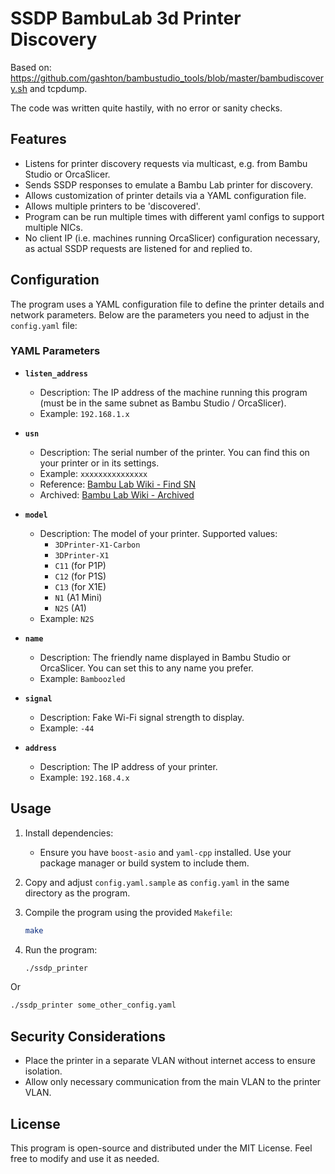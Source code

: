 # SSDP BambuLab 3d Printer Discovery

Based on: https://github.com/gashton/bambustudio_tools/blob/master/bambudiscovery.sh and tcpdump.

The code was written quite hastily, with no error or sanity checks.

## Features
- Listens for printer discovery requests via multicast, e.g. from Bambu Studio or OrcaSlicer.
- Sends SSDP responses to emulate a Bambu Lab printer for discovery.
- Allows customization of printer details via a YAML configuration file.
- Allows multiple printers to be 'discovered'.
- Program can be run multiple times with different yaml configs to support multiple NICs.
- No client IP (i.e. machines running OrcaSlicer) configuration necessary, as actual SSDP requests are listened for and replied to.

## Configuration
The program uses a YAML configuration file to define the printer details and network parameters. Below are the parameters you need to adjust in the `config.yaml` file:

### YAML Parameters

- **`listen_address`**
  - Description: The IP address of the machine running this program (must be in the same subnet as Bambu Studio / OrcaSlicer).
  - Example: `192.168.1.x`

- **`usn`**
  - Description: The serial number of the printer. You can find this on your printer or in its settings.
  - Example: `xxxxxxxxxxxxxxx`
  - Reference: [Bambu Lab Wiki - Find SN](https://wiki.bambulab.com/en/general/find-sn)
  - Archived: [Bambu Lab Wiki - Archived](https://archive.is/leSVt)

- **`model`**
  - Description: The model of your printer. Supported values:
    - `3DPrinter-X1-Carbon`
    - `3DPrinter-X1`
    - `C11` (for P1P)
    - `C12` (for P1S)
    - `C13` (for X1E)
    - `N1` (A1 Mini)
    - `N2S` (A1)
  - Example: `N2S`

- **`name`**
  - Description: The friendly name displayed in Bambu Studio or OrcaSlicer. You can set this to any name you prefer.
  - Example: `Bamboozled`

- **`signal`**
  - Description: Fake Wi-Fi signal strength to display.
  - Example: `-44`

- **`address`**
  - Description: The IP address of your printer.
  - Example: `192.168.4.x`

## Usage
1. Install dependencies:
   - Ensure you have `boost-asio` and `yaml-cpp` installed. Use your package manager or build system to include them.

2. Copy and adjust `config.yaml.sample` as `config.yaml` in the same directory as the program.

3. Compile the program using the provided `Makefile`:

   ```bash
   make
   ```

4. Run the program:

   ```bash
   ./ssdp_printer
   ```

Or

   ```bash
   ./ssdp_printer some_other_config.yaml
   ```

## Security Considerations
- Place the printer in a separate VLAN without internet access to ensure isolation.
- Allow only necessary communication from the main VLAN to the printer VLAN.

## License
This program is open-source and distributed under the MIT License. Feel free to modify and use it as needed.
